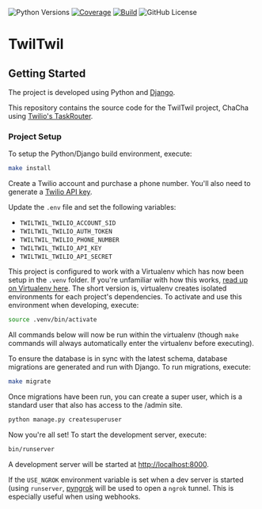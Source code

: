 ![Python Versions](https://img.shields.io/badge/python-%203.9%20|%203.10%20|%203.11%20-blue)
[![Coverage](https://img.shields.io/codecov/c/github/alexdlaird/twilio-taskrouter-demo)](https://codecov.io/gh/alexdlaird/twilio-taskrouter-demo)
[![Build](https://img.shields.io/github/actions/workflow/status/alexdlaird/twilio-taskrouter-demo/build.yml)](https://github.com/alexdlaird/twilio-taskrouter-demo/actions/workflows/build.yml)
![GitHub License](https://img.shields.io/github/license/alexdlaird/twilio-taskrouter-demo)

# TwilTwil

## Getting Started
The project is developed using Python and [Django](https://www.djangoproject.com).

This repository contains the source code for the TwilTwil project, ChaCha using [Twilio's TaskRouter](https://www.twilio.com/taskrouter).

### Project Setup

To setup the Python/Django build environment, execute:

```sh
make install
```

Create a Twilio account and purchase a phone number. You'll also need to generate a [Twilio API key](https://www.twilio.com/docs/iam/keys/api-key-resource).

Update the `.env` file and set the following variables:

* `TWILTWIL_TWILIO_ACCOUNT_SID`
* `TWILTWIL_TWILIO_AUTH_TOKEN`
* `TWILTWIL_TWILIO_PHONE_NUMBER`
* `TWILTWIL_TWILIO_API_KEY`
* `TWILTWIL_TWILIO_API_SECRET`

This project is configured to work with a Virtualenv which has now been setup in the `.venv` folder. If you're
unfamiliar with how this works, [read up on Virtualenv here](https://virtualenv.pypa.io/en/stable). The short version
is, virtualenv creates isolated environments for each project's dependencies. To activate and use this environment when
developing, execute:

```sh
source .venv/bin/activate
```

All commands below will now be run within the virtualenv (though `make` commands will always automatically enter the
virtualenv before executing).

To ensure the database is in sync with the latest schema, database migrations are generated and run with Django. To run migrations, execute:

```sh
make migrate
```

Once migrations have been run, you can create a super user, which is a standard user that also has access to the /admin site.

```sh
python manage.py createsuperuser
```

Now you're all set! To start the development server, execute:

```sh
bin/runserver
```

A development server will be started at <http://localhost:8000>.

If the `USE_NGROK` environment variable is set when a dev server is started (using `runserver`, [pyngrok](https://github.com/alexdlaird/pyngrok)
will be used to open a `ngrok` tunnel. This is especially useful when using webhooks.
